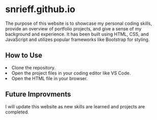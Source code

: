 # snrieff.github.io

The purpose of this website is to showcase my personal coding skills, provide an overview of portfolio projects, and give a sense of my background and experience. It has been built using HTML, CSS, and JavaScript and utilizes popular frameworks like Bootstrap for styling.

## How to Use

<li>Clone the repository.</li>
<li>Open the project files in your coding editor like VS Code.</li>
<li>Open the HTML file in your browser.</li>

## Future Improvments

I will update this website as new skills are learned and projects are completed.
